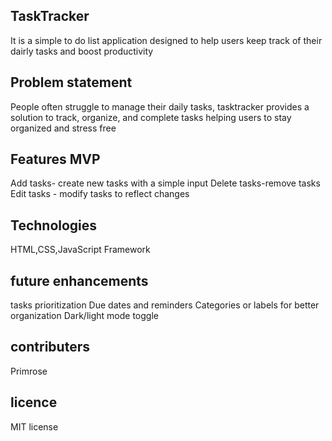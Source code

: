 ## TaskTracker
It is a simple to do list  application designed to help users keep track of their dairly tasks and boost productivity

## Problem statement
People often struggle to manage their daily tasks, tasktracker provides a solution to track, organize, and complete tasks helping users to stay organized and stress free

## Features MVP
Add tasks- create new tasks with a simple input
Delete tasks-remove tasks
Edit tasks - modify tasks to reflect changes 

## Technologies 
HTML,CSS,JavaScript
Framework

## future enhancements
tasks prioritization
Due dates and reminders
Categories or labels for better organization
Dark/light mode toggle

## contributers
Primrose

## licence
MIT license
